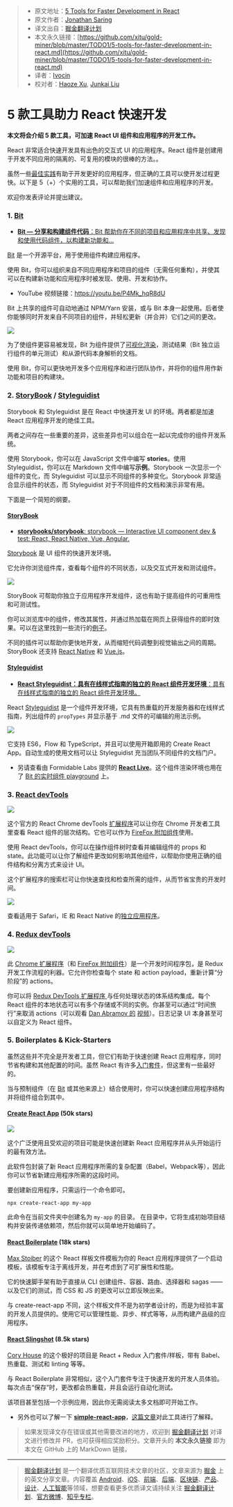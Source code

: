 > * 原文地址：[5 Tools for Faster Development in React](https://blog.bitsrc.io/5-tools-for-faster-development-in-react-676f134050f2)
> * 原文作者：[Jonathan Saring](https://blog.bitsrc.io/@JonathanSaring?source=post_header_lockup)
> * 译文出自：[掘金翻译计划](https://github.com/xitu/gold-miner)
> * 本文永久链接：[https://github.com/xitu/gold-miner/blob/master/TODO1/5-tools-for-faster-development-in-react.md](https://github.com/xitu/gold-miner/blob/master/TODO1/5-tools-for-faster-development-in-react.md)
> * 译者：[Ivocin](https://github.com/Ivocin)
> * 校对者：[Haoze Xu](https://github.com/ElizurHz), [Junkai Liu](https://github.com/Moonliujk)

# 5 款工具助力 React 快速开发

**本文将会介绍 5 款工具，可加速 React UI 组件和应用程序的开发工作。**

React 非常适合快速开发具有出色的交互式 UI 的应用程序。React 组件是创建用于开发不同应用的隔离的、可复用的模块的很棒的方法。。

虽然一些[最佳实践](https://blog.bitsrc.io/how-to-write-better-code-in-react-best-practices-b8ca87d462b0)有助于开发更好的应用程序，但正确的工具可以使开发过程更快。以下是 5（+）个实用的工具，可以帮助我们加速组件和应用程序的开发。

欢迎你发表评论并提出建议。

### 1. [Bit](https://bitsrc.io)

- [**Bit — 分享和构建组件代码**：Bit 帮助你在不同的项目和应用程序中共享、发现和使用代码组件，以构建新功能和...](https://bitsrc.io "https://bitsrc.io")

[Bit](https://bitsrc.io) 是一个开源平台，用于使用组件构建应用程序。

使用 Bit，你可以组织来自不同应用程序和项目的组件（无需任何重构），并使其可以在构建新功能和应用程序时被发现、使用、开发和协作。

- YouTube 视频链接：https://youtu.be/P4Mk_hqR8dU

Bit 上共享的组件可自动地通过 NPM/Yarn 安装，或与 Bit 本身一起使用。后者使你能够同时开发来自不同项目的组件，并轻松更新（并合并）它们之间的更改。

![](https://cdn-images-1.medium.com/max/1000/1*1aWFQBNr5aEQ1OnquZrIxw.png)

为了使组件更容易被发现，Bit 为组件提供了[可视化渲染](https://blog.bitsrc.io/introducing-the-live-react-component-playground-d8c281352ee7)，测试结果（Bit 独立运行组件的单元测试）和从源代码本身解析的文档。

使用 Bit，你可以更快地开发多个应用程序和进行团队协作，并将你的组件用作新功能和项目的构建块。

### 2. [StoryBook](https://storybook.js.org/) / [Styleguidist](https://react-styleguidist.js.org/)

Storybook 和 Styleguidist 是在 React 中快速开发 UI 的环境。两者都是加速 React 应用程序开发的绝佳工具。 

两者之间存在一些重要的差异，这些差异也可以组合在一起以完成你的组件开发系统。

使用 Storybook，你可以在 JavaScript 文件中编写 **stories**。使用 Styleguidist，你可以在 Markdown 文件中编写**示例**。Storybook 一次显示一个组件的变化，而 Styleguidist 可以显示不同组件的多种变化。Storybook 非常适合显示组件的状态，而 Styleguidist 对于不同组件的文档和演示非常有用。

下面是一个简短的纲要。

#### [StoryBook](https://storybook.js.org/)

- [**storybooks/storybook**: storybook — Interactive UI component dev & test: React, React Native, Vue, Angular.](https://github.com/storybooks/storybook "https://github.com/storybooks/storybook")

[Storybook](https://github.com/storybooks/storybook) 是 UI 组件的快速开发环境。

它允许你浏览组件库，查看每个组件的不同状态，以及交互式开发和测试组件。

![](https://cdn-images-1.medium.com/max/800/1*8T0opytn0oYuEMpd8PRTsw.gif)

StoryBook 可帮助你独立于应用程序开发组件，这也有助于提高组件的可重用性和可测试性。

你可以浏览库中的组件，修改其属性，并通过热加载在网页上获得组件的即时效果。可以在这里找到一些流行的[例子](https://storybook.js.org/examples/)。

不同的插件可以帮助你更快地开发，从而缩短代码调整到视觉输出之间的周期。StoryBook 还支持 [React Native](https://facebook.github.io/react-native/) 和 [Vue.js](https://vuejs.org/)。

#### [Styleguidist](https://react-styleguidist.js.org/)

- [**React Styleguidist：具有在线样式指南的独立的 React 组件开发环境**：具有在线样式指南的独立的 React 组件开发环境。](https://react-styleguidist.js.org/ "https://react-styleguidist.js.org/")

React [Styleguidist](https://github.com/styleguidist/react-styleguidist) 是一个组件开发环境，它具有热重载的开发服务器和在线样式指南，列出组件的 `propTypes` 并显示基于 .md 文件的可编辑的用法示例。

![](https://cdn-images-1.medium.com/max/800/1*9V2nSEgH1VUbmXd5Dq-hnA.gif)

它支持 ES6，Flow 和 TypeScript，并且可以使用开箱即用的 Create React App。自动生成的使用文档可以让 Styleguidist 充当团队不同组件的文档门户。

* 另请查看由 Formidable Labs 提供的 [**React Live**](https://github.com/FormidableLabs/react-live)。这个组件渲染环境也用在了 [Bit 的实时组件 playground](https://bitsrc.io/bit/movie-app/components/hero) 上。

### 3. [React devTools](https://chrome.google.com/webstore/detail/react-developer-tools/fmkadmapgofadopljbjfkapdkoienihi?hl=en)

![](https://cdn-images-1.medium.com/max/800/1*9XrmfPqh_naIBlTi7dv3Hw.gif)

这个官方的 React Chrome devTools [扩展程序](https://chrome.google.com/webstore/detail/react-developer-tools/fmkadmapgofadopljbjfkapdkoienihi?hl=en)可以让你在 Chrome 开发者工具里查看 React 组件的层次结构。它也可以作为 [FireFox 附加组件](https://addons.mozilla.org/en-US/firefox/addon/react-devtools/)使用。

使用 React devTools，你可以在操作组件树时查看并编辑组件的 props 和 state。此功能可以让你了解组件更改如何影响其他组件，以帮助你使用正确的组件结构和分离方式来设计 UI。

这个扩展程序的搜索栏可让你快速查找和检查所需的组件，从而节省宝贵的开发时间。

![](https://cdn-images-1.medium.com/max/800/1*GAPOIeQHhPFS5D0ccHHy7w.gif)

查看适用于 Safari，IE 和 React Native 的[独立应用程序](https://github.com/facebook/react-devtools/tree/master/packages/react-devtools)。

### 4. [Redux devTools](http://extension.remotedev.io/)

![](https://cdn-images-1.medium.com/max/800/1*RESAzFvlkgBlU4IgRGQjaA.gif)

此 [Chrome 扩展程序](https://github.com/zalmoxisus/redux-devtools-extension)（和 [FireFox 附加组件](https://addons.mozilla.org/en-US/firefox/addon/remotedev/)）是一个开发时间程序包，是 Redux 开发工作流程的利器。它允许你检查每个 state 和 action payload，重新计算“分阶段”的 actions。

你可以将 [Redux DevTools 扩展程序 ](https://github.com/zalmoxisus/redux-devtools-extension)与任何处理状态的体系结构集成。每个 React 组件的本地状态可以有多个存储或不同的实例。你甚至可以通过“时间旅行”来取消 actions（可以观看 [Dan Abramov 的](https://medium.com/@dan_abramov) [视频](https://www.youtube.com/watch?v=xsSnOQynTHs)）。日志记录 UI 本身甚至可以自定义为 React 组件。

### 5. Boilerplates & Kick-Starters

虽然这些并不完全是开发者工具，但它们有助于快速创建 React 应用程序，同时节省构建和其他配置的时间。虽然 React 有许多[入门套件](https://reactjs.org/community/starter-kits.html)，但这里有一些最好的。

当与预制组件（在 [Bit](https://bitsrc.io) 或其他来源上）结合使用时，你可以快速创建应用程序结构并将组件组合到其中。

#### [Create React App](https://github.com/facebook/create-react-app) (50k stars)

![](https://cdn-images-1.medium.com/max/800/1*2aquNYnmp7YHa2TeefS9Ew.gif)

这个广泛使用且受欢迎的项目可能是快速创建新 React 应用程序并从头开始运行的最有效方法。

此软件包封装了新 React 应用程序所需的复杂配置（Babel，Webpack等），因此你可以节省新建应用程序所需的这段时间。

要创建新应用程序，只需运行一个命令即可。

```
npx create-react-app my-app
```

此命令在当前文件夹中创建名为 `my-app` 的目录。
在目录中，它将生成初始项目结构并安装传递依赖项，然后你就可以简单地开始编码了。

#### [React Boilerplate](https://github.com/react-boilerplate/react-boilerplate) (18k stars)

[Max Stoiber](https://medium.com/@mxstbr) 的这个 React 样板文件模板为你的 React 应用程序提供了一个启动模板，该模板专注于离线开发，并在考虑到了可扩展性和性能。

它的快速脚手架有助于直接从 CLI 创建组件、容器、路由、选择器和 sagas —— 以及它们的测试，而 CSS 和 JS 的更改可以立即反映出来。

与 create-react-app 不同，这个样板文件不是为初学者设计的，而是为经验丰富的开发人员提供的。使用它可以管理性能、异步、样式等等，从而构建产品级的应用程序。

#### [React Slingshot](https://github.com/coryhouse/react-slingshot) (8.5k stars)

[Cory House](https://medium.com/@housecor) 的这个极好的项目是 React + Redux 入门套件/样板，带有 Babel、热重载、测试和 linting 等等。

与 React Boilerplate 非常相似，这个入门套件专注于快速开发的开发人员体验。每次点击“保存”时，更改都会热重载，并且会运行自动化测试。

该项目甚至包括一个示例应用，因此你无需阅读太多文档即可开始工作。

* 另外也可以了解一下 [**simple-react-app**](https://github.com/Kornil/simple-react-app)，[这篇文章](https://medium.com/@francesco.agnoletto/i-didnt-like-create-react-app-so-i-created-my-own-boilerplate-190a7dd5d74)对此工具进行了解释。

> 如果发现译文存在错误或其他需要改进的地方，欢迎到 [掘金翻译计划](https://github.com/xitu/gold-miner) 对译文进行修改并 PR，也可获得相应奖励积分。文章开头的 **本文永久链接** 即为本文在 GitHub 上的 MarkDown 链接。


---

> [掘金翻译计划](https://github.com/xitu/gold-miner) 是一个翻译优质互联网技术文章的社区，文章来源为 [掘金](https://juejin.im) 上的英文分享文章。内容覆盖 [Android](https://github.com/xitu/gold-miner#android)、[iOS](https://github.com/xitu/gold-miner#ios)、[前端](https://github.com/xitu/gold-miner#前端)、[后端](https://github.com/xitu/gold-miner#后端)、[区块链](https://github.com/xitu/gold-miner#区块链)、[产品](https://github.com/xitu/gold-miner#产品)、[设计](https://github.com/xitu/gold-miner#设计)、[人工智能](https://github.com/xitu/gold-miner#人工智能)等领域，想要查看更多优质译文请持续关注 [掘金翻译计划](https://github.com/xitu/gold-miner)、[官方微博](http://weibo.com/juejinfanyi)、[知乎专栏](https://zhuanlan.zhihu.com/juejinfanyi)。
